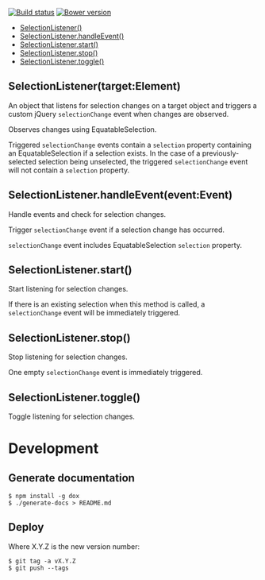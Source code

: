 [![Build status](https://img.shields.io/travis/jbrudvik/selection-listener.svg)](https://travis-ci.org/jbrudvik/selection-listener)
[![Bower version](http://img.shields.io/bower/v/selection-listener.svg)](https://github.com/jbrudvik/selection-listener)

  - [SelectionListener()](#selectionlistenertargetelement)
  - [SelectionListener.handleEvent()](#selectionlistenerhandleeventeventevent)
  - [SelectionListener.start()](#selectionlistenerstart)
  - [SelectionListener.stop()](#selectionlistenerstop)
  - [SelectionListener.toggle()](#selectionlistenertoggle)

## SelectionListener(target:Element)

  An object that listens for selection changes on a target object and triggers
  a custom jQuery `selectionChange` event when changes are observed.
  
  Observes changes using EquatableSelection.
  
  Triggered `selectionChange` events contain a `selection` property containing an
  EquatableSelection if a selection exists. In the case of a previously-selected
  selection being unselected, the triggered `selectionChange` event will not contain
  a `selection` property.

## SelectionListener.handleEvent(event:Event)

  Handle events and check for selection changes.
  
  Trigger `selectionChange` event if a selection change has occurred.
  
  `selectionChange` event includes EquatableSelection `selection` property.

## SelectionListener.start()

  Start listening for selection changes.
  
  If there is an existing selection when this method is called, a
  `selectionChange` event will be immediately triggered.

## SelectionListener.stop()

  Stop listening for selection changes.
  
  One empty `selectionChange` event is immediately triggered.

## SelectionListener.toggle()

  Toggle listening for selection changes.

# Development

## Generate documentation

    $ npm install -g dox
    $ ./generate-docs > README.md

## Deploy

Where X.Y.Z is the new version number:

    $ git tag -a vX.Y.Z
    $ git push --tags
